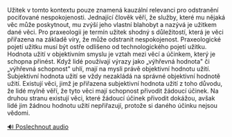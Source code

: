
Užitek v tomto kontextu pouze znamená kauzální relevanci pro odstranění pociťované nespokojenosti. Jednající člověk věří, že služby, které mu nějaká věc může poskytnout, mu zvýší jeho vlastní blahobyt a nazývá je užitkem dané věci. Pro praxeologii je termín užitek shodný s důležitostí, která je věci přiřazena na základě víry, že může odstranit nespokojenost. Praxeologické pojetí užitku musí být ostře odlišeno od technologického pojetí užitku. Hodnota užití v objektivním smyslu je vztah mezi věcí a účinkem, který je schopna přinést. Když lidé používají výrazy jako „výhřevná hodnota" či „výhřevná schopnost" uhlí, mají na mysli právě objektivní hodnotu užití. Subjektivní hodnota užití se vždy nezakládá na správné objektivní hodnotě užití. Existují věci, jimž je přiřazena subjektivní hodnota užití z toho důvodu, že lidé mylně věří, že tyto věci mají schopnost přivodit žádoucí účinek. Na druhou stranu existují věci, které žádoucí účinek přivodit dokážou, avšak lidé jim žádnou hodnotu užití nepřiřazují, protože si daného účinku nejsou vědomi.

[🔊 Poslechnout audio](/data/7-paragraphs/audio/chapter_30/para_002-Uitek-v-tomto-kontextu-pouze-znamen-kauzln-rel.mp3)
